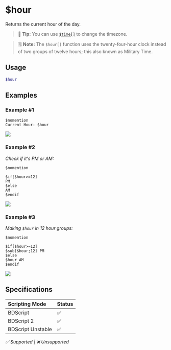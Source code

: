 # $hour
Returns the current hour of the day.
> 🧠 **Tip:**  You can use [`$time[]`](./time.md) to change the timezone.

> 🗒️ **Note:**  The `$hour[]` function  uses the twenty-four-hour clock instead of two groups of twelve hours; this also known as Military Time.

## Usage
```php
$hour
```

## Examples
### Example #1
```
$nomention
Current Hour: $hour
```
![](https://user-images.githubusercontent.com/69215413/122828499-c28e0b80-d2b3-11eb-82c9-941b758ec1ed.png)

### Example #2
*Check if it's PM or AM:*
```
$nomention

$if[$hour>=12]
PM
$else 
AM
$endif
```
![](https://user-images.githubusercontent.com/69215413/147858454-325de17c-3a5e-459a-9173-de4bc3af71f3.png)

### Example #3
*Making `$hour` in 12 hour groups:*
```
$nomention

$if[$hour>=12]
$sub[$hour;12] PM
$else
$hour AM
$endif
```
![](https://user-images.githubusercontent.com/69215413/147858426-482c5869-1251-40be-84e3-b3e3cab5bedc.png)


## Specifications
| Scripting Mode | Status
| :---- | :---- |
| BDScript | ✅ |
| BDScript 2 | ✅ |
| BDScript Unstable | ✅ |

*✅ Supported | ❌ Unsupported*